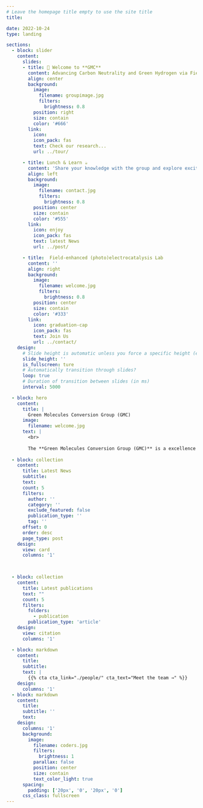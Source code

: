 ```yaml
---
# Leave the homepage title empty to use the site title
title: 

date: 2022-10-24
type: landing

sections:
  - block: slider
    content:
      slides:
      - title: 👋 Welcome to **GMC**
        content: Advancing Carbon Neutrality and Green Hydrogen via Field-Enhanced Electrolysis.
        align: center
        background:
          image:
            filename: groupimage.jpg
            filters:
              brightness: 0.8
          position: right
          size: contain
          color: '#666'
        link:
          icon: 
          icon_pack: fas
          text: Check our research...
          url: ../tour/

      - title: Lunch & Learn ☕️
        content: 'Share your knowledge with the group and explore exciting new topics together!'
        align: left
        background:
          image:
            filename: contact.jpg
            filters:
              brightness: 0.8
          position: center
          size: contain
          color: '#555'
        link:
          icon: enjoy
          icon_pack: fas
          text: latest News
          url: ../post/

      - title:  Field-enhanced (photo)electrocatalysis Lab
        content: ''
        align: right
        background:
          image:
            filename: welcome.jpg
            filters:
              brightness: 0.8
          position: center
          size: contain
          color: '#333'
        link:
          icon: graduation-cap
          icon_pack: fas
          text: Join Us
          url: ../contact/
    design:
      # Slide height is automatic unless you force a specific height (e.g. '400px')
      slide_height: ''
      is_fullscreen: ture
      # Automatically transition through slides?
      loop: true
      # Duration of transition between slides (in ms)
      interval: 5000

  - block: hero
    content:
      title: |
        Green Molecules Conversion Group (GMC)
      image:
        filename: welcome.jpg
      text: |
        <br>
        
        The **Green Molecules Conversion Group (GMC)** is a excellence group for field-enhanced (photo)electrochemistry research, teaching, and practice since its founding in 2024.
  
  - block: collection
    content:
      title: Latest News
      subtitle:
      text:
      count: 5
      filters:
        author: ''
        category: ''
        exclude_featured: false
        publication_type: ''
        tag: ''
      offset: 0
      order: desc
      page_type: post
    design:
      view: card
      columns: '1'
  


  - block: collection
    content:
      title: Latest publications
      text: ""
      count: 5
      filters:
        folders:
          - publication
        publication_type: 'article'
    design:
      view: citation
      columns: '1'

  - block: markdown
    content:
      title:
      subtitle:
      text: |
        {{% cta cta_link="./people/" cta_text="Meet the team →" %}}
    design:
      columns: '1'
  - block: markdown
    content:
      title:
      subtitle: ''
      text:
    design:
      columns: '1'
      background:
        image: 
          filename: coders.jpg
          filters:
            brightness: 1
          parallax: false
          position: center
          size: contain
          text_color_light: true
      spacing:
        padding: ['20px', '0', '20px', '0']
      css_class: fullscreen      
---
```

